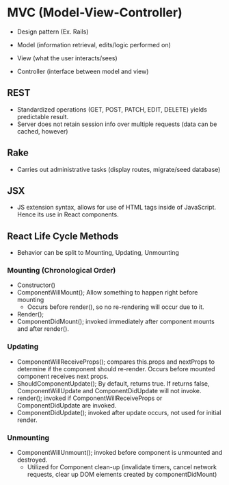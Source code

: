 # MVC (Model-View-Controller)
- Design pattern (Ex. Rails)

- Model (information retrieval, edits/logic performed on)
- View (what the user interacts/sees)
- Controller (interface between model and view)

## REST
- Standardized operations (GET, POST, PATCH, EDIT, DELETE) yields predictable result.
- Server does not retain session info over multiple requests (data can be cached, however)

## Rake
- Carries out administrative tasks (display routes, migrate/seed database)

## JSX
- JS extension syntax, allows for use of HTML tags inside of JavaScript. Hence its use in React components.

## React Life Cycle Methods
- Behavior can be split to Mounting, Updating, Unmounting

### Mounting (Chronological Order)
- Constructor()
- ComponentWillMount(); Allow something to happen right before mounting
  - Occurs before render(), so no re-rendering will occur due to it.
- Render();
- ComponentDidMount(); invoked immediately after component mounts and after render().

### Updating
- ComponentWillReceiveProps(); compares this.props and nextProps to determine if the
component should re-render. Occurs before mounted component receives next props.
- ShouldComponentUpdate(); By default, returns true. If returns false, ComponentWillUpdate and ComponentDidUpdate will not invoke.
- render(); invoked if ComponentWillReceiveProps or ComponentDidUpdate are invoked.
- ComponentDidUpdate(); invoked after update occurs, not used for initial render.

### Unmounting
- ComponentWillUnmount(); invoked before component is unmounted and destroyed.
  - Utilized for Component clean-up (invalidate timers, cancel network requests, clear up DOM elements created by componentDidMount)
